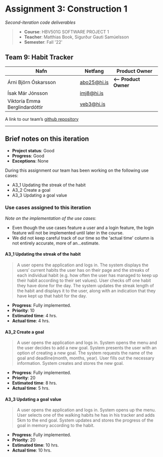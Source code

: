 # Assignment 3: Construction 1 
_Second-iteration code deliverables_

> - **Course**: HBV501G SOFTWARE PROJECT 1
> - **Teacher**: Matthias Book, Sigurður Gauti Samúelsson
> - **Semester**: Fall '22'

## Team 9: Habit Tracker

| Nafn                           | Netfang      | Product Owner         |
|--------------------------------| ------------ |-----------------------|
| Árni Björn Óskarsson           | abo25@hi.is  | **<-- Product Owner** |
| Ísak Már Jónsson               | imj8@hi.is   |                       |
| Viktoría Emma Berglindardóttir | veb3@hi.is   |                       |

A link to our team’s [github repository](https://github.com/habitgoaltracker/habittracker)

---
## Brief notes on this iteration

- **Project status**: Good
- **Progress**: Good
- **Exceptions**: None

During this assignment our team has been working on the following use cases:

- A3_1 Updating the streak of the habit
- A3_2 Create a goal
- A3_3 Updating a goal value

### Use cases assigned to this iteration

_Note on the implementation of the use cases_: 
- Even though the use cases feature a user and a login feature, the login feature will not be implemented until later in the course.
- We did not keep careful track of our time so the 'actual time' column is not entirely accurate, more of an...estimate.

#### A3_1 Updating the streak of the habit

> A user opens the application and logs in. The system displays the users’ current habits the user has on their page and the streaks of each individual habit (e.g. how often the user has managed to keep up their habit according to their set values). User checks off one habit they have done for the day. The system updates the streak length of the habit and displays it to the user, along with an indication that they have kept up that habit for the day.

- **Progress**: Fully implemented.
- **Priority**: 10
- **Estimated time**: 4 hrs.
- **Actual time**: 4 hrs.

####  A3_2 Create a goal

> A user opens the application and logs in. System opens the menu and the user decides to add a new goal. System presents the user with an option of creating a new goal. The system requests the name of the goal and deadline(month, months, year). User fills out the necessary information. System creates and stores the new goal.

- **Progress**: Fully implemented.
- **Priority**: 20
- **Estimated time**: 8 hrs.
- **Actual time**: 5 hrs.

####  A3_3 Updating a goal value

> A user opens the application and logs in. System opens up the menu. User selects one of the walking habits he has in his tracker and adds 5km to the end goal. System updates and stores the progress of the goal in memory according to the habit.

- **Progress**: Fully implemented.
- **Priority**: 20
- **Estimated time**: 10 hrs.
- **Actual time**: 10 hrs.
